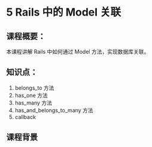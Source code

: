 # 5 Rails 中的 Model 关联

## 课程概要：

本课程讲解 Rails 中如何通过 Model 方法，实现数据库关联。

## 知识点：

1. belongs_to 方法
2. has_one 方法
3. has_many 方法
4. has_and_belongs_to_many 方法
5. callback

## 课程背景


